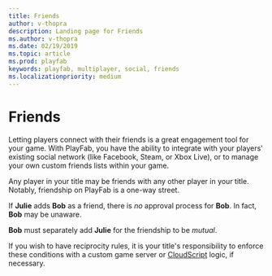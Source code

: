 ```yaml
---
title: Friends 
author: v-thopra
description: Landing page for Friends 
ms.author: v-thopra
ms.date: 02/19/2019
ms.topic: article
ms.prod: playfab
keywords: playfab, multiplayer, social, friends
ms.localizationpriority: medium
---
```


# Friends

Letting players connect with their friends is a great engagement tool for your game. With PlayFab, you have the ability to integrate with your players' existing social network (like Facebook, Steam, or Xbox Live), or to manage your own custom friends lists within your game.

Any player in your title may be friends with any other player in your title. Notably, friendship on PlayFab is a one-way street.

If **Julie** adds **Bob** as a friend, there is *no* approval process for **Bob**.  In fact, **Bob** may be unaware.

**Bob** must separately add **Julie** for the friendship to be *mutual*.

If you wish to have reciprocity rules, it is your title's responsibility to enforce these conditions with a custom game server or [CloudScript](../../automation/cloudscript/index.md) logic, if necessary.